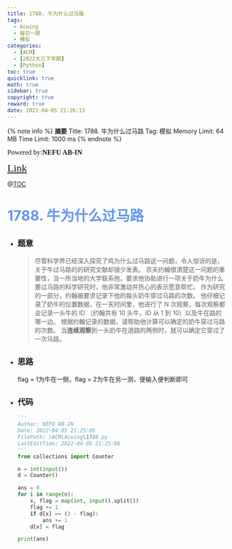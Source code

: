 ```yaml
---
title: 1788. 牛为什么过马路
tags:
  - Acwing
  - 每日一题
  - 模拟
categories:
  - [ACM]
  - [2022大三下学期]
  - [Python]
toc: true
quicklink: true
math: true
sidebar: true
copyright: true
reward: true
date: 2022-04-05 21:26:13
---
```



{% note info %}
**摘要**
Title: 1788. 牛为什么过马路
Tag: 模拟
Memory Limit: 64 MB
Time Limit: 1000 ms
{% endnote %}
<!-- more -->

<font size=3 face=楷体>Powered by:**NEFU AB-IN**</font>

<font color=#FFA500 size=5 face=楷体>[Link](https://www.acwing.com/problem/content/1790/)</font>

@[TOC](文章目录)

# <font color=#6495ED size=6>1788. 牛为什么过马路</font>

* ## <font size=4 face=粗体>题意</font>

  >尽管科学界已经深入探究了鸡为什么过马路这一问题，令人惊讶的是，关于牛过马路的的研究文献却很少发表。
  >农夫约翰很清楚这一问题的重要性，当一所当地的大学联系他，要求他协助进行一项关于奶牛为什么要过马路的科学研究时，他非常激动并热心的表示愿意帮忙。
  >作为研究的一部分，约翰被要求记录下他的每头奶牛穿过马路的次数。
  >他仔细记录了奶牛的位置数据，在一天时间里，他进行了 N 次观察，每次观察都会记录一头牛的 ID （约翰共有 10 头牛，ID 从 1 到 10）以及牛在路的哪一边。
  >根据约翰记录的数据，请帮助他计算可以确定的奶牛穿过马路的次数。
  >当**连续观察**到一头奶牛在道路的两侧时，就可以确定它穿过了一次马路。

* ## <font size=4 face=粗体>思路</font>

  flag = 1为牛在一侧，flag = 2为牛在另一测，便输入便判断即可

* ## <font size=4 face=粗体>代码</font>

  ```python
  '''
  Author: NEFU AB-IN
  Date: 2022-04-05 21:25:05
  FilePath: \ACM\Acwing\1788.py
  LastEditTime: 2022-04-05 21:25:06
  '''
  from collections import Counter

  n = int(input())
  d = Counter()

  ans = 0
  for i in range(n):
      x, flag = map(int, input().split())
      flag += 1
      if d[x] == (3 - flag):
          ans += 1
      d[x] = flag

  print(ans)
  ```